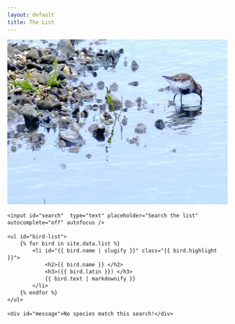 ```yaml
---
layout: default
title: The List
---
```

<img src="img/dunlin1.jpeg" alt="Dunlin" width="800" height="376">

<div class="home">

    <input id="search"  type="text" placeholder="Search the list" autocomplete="off" autofocus />

    <ul id="bird-list">
        {% for bird in site.data.list %}
            <li id="{{ bird.name | slugify }}" class="{{ bird.highlight }}">
                <h2>{{ bird.name }} </h2>
                <h3>({{ bird.latin }}) </h3>
                {{ bird.text | markdownify }}
            </li>
        {% endfor %}
    </ul>

    <div id="message">No species match this search!</div>

<script>
var searchBox = document.getElementById("search");
var message = document.getElementById("message");
var list = document.getElementById("bird-list");
var items = list.getElementsByTagName("li");
var categories = {{ site.data.categories | jsonify }}

function slugify(Text) {
    return Text
        .toLowerCase()
        .replace(/[^\w]+/g, " ")
        .replace(/\s+/g, "-");
}

function showAll() {
        for (var i = 0; i < items.length; i++) { 
        items[i].style.display = "";
        message.style.display = "none";
    }
}

function show(term) {
        var emptyList = true;
        if( term in categories ) {
            showCategory(term);
            emptyList = false;
        } else {
        for (var i = 0; i < items.length; i++) {
            if ( items[i].getAttribute("id").indexOf(term) !== -1 ) {
                items[i].style.display = "";
                emptyList = false;
            } else {
                items[i].style.display = "none";
            }
        }
    }
    if ( emptyList ) {
        message.style.display = "block";
    } else {
        message.style.display = "none";
    }
}

function showCategory(category) {
    var categorySlugs = [];
    for (var i = 0; i < categories[category].length; i++ ) {
        categorySlugs.push(slugify(categories[category][i]));
    };
    for (var i = 0; i < items.length; i++) {
        if ( categorySlugs.indexOf(items[i].getAttribute("id")) !== -1 ) {
            items[i].style.display = "";
            emptyList = false;
        } else {
            items[i].style.display = "none";
        };    
    };
};

searchBox.onkeyup = function(evt) {
    var term = slugify(searchBox.value);
        if (term) {
            show(term);
        } else {
            showAll();
        }
};
</script>

</div>
